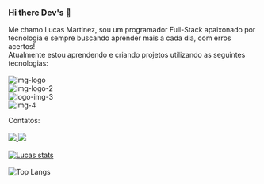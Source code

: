 ### Hi there Dev's 🚀

Me chamo Lucas Martinez, sou um programador Full-Stack apaixonado por tecnologia e sempre buscando aprender mais a cada dia, com erros acertos!
<br>
Atualmente estou aprendendo e criando projetos utilizando as seguintes tecnologias:
<br>
<br>
 <img src="https://img.shields.io/badge/HTML5-E34F26?style=for-the-badge&logo=html5&logoColor=white" alt="img-logo" >
<br>
 <img src="https://img.shields.io/badge/CSS3-1572B6?style=for-the-badge&logo=css3&logoColor=white" alt="img-logo-2">
<br>
 <img src="https://img.shields.io/badge/JavaScript-F7DF1E?style=for-the-badge&logo=javascript&logoColor=black" alt="logo-img-3">
<br>
 <img src="https://img.shields.io/badge/React-20232A?style=for-the-badge&logo=react&logoColor=61DAFB" alt="img-4">
<br>

Contatos:
<br>
<br>
<a href="https://www.facebook.com/lucas.martinez.canto">
   <img src="https://img.shields.io/badge/Facebook-1877F2?style=for-the-badge&logo=facebook&logoColor=white">
   </a>
   <a href="https://www.instagram.com/martinez.lucas4/">
   <img src="https://img.shields.io/badge/Instagram-E4405F?style=for-the-badge&logo=instagram&logoColor=white">
   </a>
<br>
<br>
[![Lucas stats](https://github-readme-stats.vercel.app/api?username=LucMLC)](https://github.com/anuraghazra/github-readme-stats)
<br>
<br>
![Top Langs](https://github-readme-stats.vercel.app/api/top-langs/?username=LucMLC&langs_count=8)

